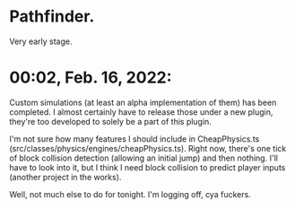 # Pathfinder.
Very early stage.


# 00:02, Feb. 16, 2022:
Custom simulations (at least an alpha implementation of them) has been completed.
I almost certainly have to release those under a new plugin, they're too developed to solely be a part of this plugin.

I'm not sure how many features I should include in CheapPhysics.ts (src/classes/physics/engines/cheapPhysics.ts).
Right now, there's one tick of block collision detection (allowing an initial jump) and then nothing.
I'll have to look into it, but I think I need block collision to predict player inputs (another project in the works).

Well, not much else to do for tonight. I'm logging off, cya fuckers.